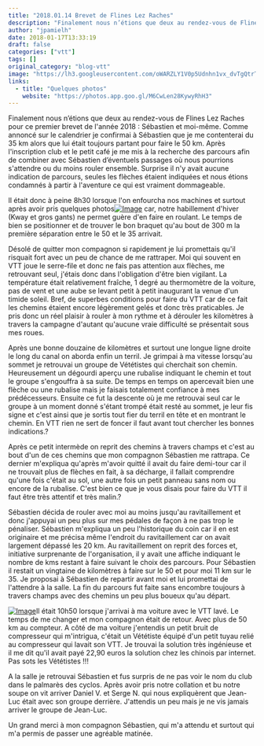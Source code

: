 ```yaml
---
title: "2018.01.14 Brevet de Flines Lez Raches"
description: "Finalement nous n’étions que deux au rendez-vous de Flines Lez Raches pour ce premier brevet de l'année 2018 : Sébastien et moi-même. Comme annoncé sur le calendrier je confirmai à Sébastien que je me contenterai du 35 km alors que lui était toujours partant pour faire le 50 km. Après l'inscription club et le petit café je me mis à la recherche des parcours afin de combiner avec Sébastien d’éventuels passages où nous pourrions s'attendre ou du moins rouler ensemble. Surprise il n'y avait aucune indication de parcours, seules les flèches étaient indiquées et nous étions condamnés à partir à l'aventure ce qui est vraiment dommageable."
author: "jpamielh"
date: 2018-01-17T13:33:19
draft: false
categories: ["vtt"]
tags: []
original_category: "blog-vtt"
image: "https://lh3.googleusercontent.com/oWARZLY1V0p5Udnhn1vx_dvTgQtrT-2x5rZ-XDwYNkkSWsxf9pNr5KjI8ao_QnLVNKncOEc_Uc3dcJBeSySX9EdTfVgcKJrB7dsiIAF3Sw5_lBW61XJIkO7YBK3WtafG8doAG4R4QWlAhlKjMoNmAGyMj82oVxsiKNrxvuqFsMfuclOrKPQ6bXPHChb2JbfVOxeIEAZTMOrFEdRDdAzA8DQxGH8kDhLLABTu1FHN7e5e0Zo_7ler3ExD7JYF-hvUp9IyyqhVo0YCjSZ5RsVu7bCADQ4eF25kibB91lqCm5KTlN7yuye7k6wRyqW6sTgqAYG4vxRo_xkaL4ge5ad51I00iU_KSzvgUtTpi70SxXe2vDtOO5Wu_C_cS-bVmoaKEB1-lU6wg7cAAqv4nC2Tl19d-MnN2GQ-bSXPIkPDBeKS5nah1WSopo9Jy73MB9CA1qF5FF8dV4WGkJLHMfQ79uumdEzzkdFdmUfUwDyaAasqEUrUkLdUmxg16A3xYj2HXQompRWHccpxrLqY09C0Bn-lOe0D7Bq9DdIqd9oHDYDN_NLfq_yKyHgPhZ2jBpbHudavVzITUU1oWGY8RTJ__Qugdlc4RwkGxeciCG1KXqGgwmQB8gBsBaqSYuu746X1MiYbjH-JDTKyk5OAh4ifS0fhDFb7WoI4tQ=w918-h688-no"
links:
  - title: "Quelques photos"
    website: "https://photos.app.goo.gl/M6CwLen28KywyRhH3"
---
```


Finalement nous n’étions que deux au rendez-vous de Flines Lez Raches pour ce premier brevet de l'année 2018&nbsp;: Sébastien et moi-même. Comme annoncé sur le calendrier je confirmai à Sébastien que je me contenterai du 35 km alors que lui était toujours partant pour faire le 50 km. Après l'inscription club et le petit café je me mis à la recherche des parcours afin de combiner avec Sébastien d’éventuels passages où nous pourrions s'attendre ou du moins rouler ensemble. Surprise il n'y avait aucune indication de parcours, seules les flèches étaient indiquées et nous étions condamnés à partir à l'aventure ce qui est vraiment dommageable.

<!--more-->

Il était donc à peine 8h30 lorsque l'on enfourcha nos machines et surtout après avoir pris quelques photos[![Image](https://lh3.googleusercontent.com/5GElPjkc-4ASjOG8i-MIddP1YvnS3Rw_Y1147oNLUCTXexg54yIQwHCEWjvprPKHosskT93kKajck8aCfrUiAnqzXdO_yBua_jU3FPLBMlfn9wNnE3Vmb5n1YK6P_uwLwPt1J-Jk0q0eG3vQlfelN5gpHpWoIYfJhc_QOqCJORVeIXvatiTc6-ha9PJWXJbUCHXvW7z_AIH9I-HgyS3vCo-t1DfO2m1SfmBLzd-WRYr0q9FcBjA2k12IB47xbNqjvfpclrXpkhbSWInhh8GkvlNANFfP41J8puv3z3NGb-Jm-gU0YggFafXmgXBfUguqWJLslbWe0pu6XPG5gjSXGoWhxOgtBkthbSh2ACgM7c1VUujamIlrlCyDn-boCAV9uA75QjDAxHGF7nQ0R31EJd_k027MrPCxc8Qd0Qfk-iS4RGoI7XCX3s0bC8c7htU5kQrh78U_QKULpKl1H56nbW0x7MVmAZ4dr3yUleITLmuDuR6q2xsdiBYAl_4XmgtCB2mQwOGLY52sseshG08SpzsFHTvB4s8x3HeIuFVuqxzwpXZ-qrIsB5DwHaxEgDn-fJJxzcM8OYkK4iKV2xpbgybPdpmU8gP3Lmx5uso0lrTIwZA2wRKaCvAXK-8ougpskZC5S55lzBCX0FPAiT_coddL_K9RL1_lpA=w918-h688-no)](https://lh3.googleusercontent.com/5GElPjkc-4ASjOG8i-MIddP1YvnS3Rw_Y1147oNLUCTXexg54yIQwHCEWjvprPKHosskT93kKajck8aCfrUiAnqzXdO_yBua_jU3FPLBMlfn9wNnE3Vmb5n1YK6P_uwLwPt1J-Jk0q0eG3vQlfelN5gpHpWoIYfJhc_QOqCJORVeIXvatiTc6-ha9PJWXJbUCHXvW7z_AIH9I-HgyS3vCo-t1DfO2m1SfmBLzd-WRYr0q9FcBjA2k12IB47xbNqjvfpclrXpkhbSWInhh8GkvlNANFfP41J8puv3z3NGb-Jm-gU0YggFafXmgXBfUguqWJLslbWe0pu6XPG5gjSXGoWhxOgtBkthbSh2ACgM7c1VUujamIlrlCyDn-boCAV9uA75QjDAxHGF7nQ0R31EJd_k027MrPCxc8Qd0Qfk-iS4RGoI7XCX3s0bC8c7htU5kQrh78U_QKULpKl1H56nbW0x7MVmAZ4dr3yUleITLmuDuR6q2xsdiBYAl_4XmgtCB2mQwOGLY52sseshG08SpzsFHTvB4s8x3HeIuFVuqxzwpXZ-qrIsB5DwHaxEgDn-fJJxzcM8OYkK4iKV2xpbgybPdpmU8gP3Lmx5uso0lrTIwZA2wRKaCvAXK-8ougpskZC5S55lzBCX0FPAiT_coddL_K9RL1_lpA=w918-h688-no) car, notre habillement d'hiver (Kway et gros gants) ne permet guère d'en faire en roulant. Le temps de bien se positionner et de trouver le bon braquet qu'au bout de 300 m la première séparation entre le 50 et le 35 arrivait. 

Désolé de quitter mon compagnon si rapidement je lui promettais qu'il risquait fort avec un peu de chance de me rattraper. Moi qui souvent en VTT joue le serre-file et donc ne fais pas attention aux flèches, me retrouvant seul, j'étais donc dans l'obligation d'être bien vigilant. La température était relativement fraîche, 1 degré au thermomètre de la voiture, pas de vent et une aube se levant petit à petit inaugurant la venue d'un timide soleil. Bref, de superbes conditions pour faire du VTT car de ce fait les chemins étaient encore légèrement gelés et donc très praticables. Je pris donc un réel plaisir à rouler à mon rythme et à dérouler les kilomètres à travers la campagne d'autant qu'aucune vraie difficulté se présentait sous mes roues. 

Après une bonne douzaine de kilomètres et surtout une longue ligne droite le long du canal on aborda enfin un terril. Je grimpai à ma vitesse lorsqu'au sommet je retrouvai un groupe de Vététistes qui cherchait son chemin. Heureusement un dégourdi aperçu une rubalise indiquant le chemin et tout le groupe s'engouffra à sa suite. De temps en temps on apercevait bien une flèche ou une rubalise mais je faisais totalement confiance à mes prédécesseurs. Ensuite ce fut la descente où je me retrouvai seul car le groupe à un moment donné s'étant trompé était resté au sommet, je leur fis signe et c'est ainsi que je sortis tout fier du terril en tête et en montrant le chemin. En VTT rien ne sert de foncer il faut avant tout chercher les bonnes indications.?

Après ce petit intermède on reprit des chemins à travers champs et c'est au bout d'un de ces chemins que mon compagnon Sébastien me rattrapa. Ce dernier m'expliqua qu'après m'avoir quitté il avait du faire demi-tour car il ne trouvait plus de flèches en fait, à sa décharge, il fallait comprendre qu'une fois c'était au sol, une autre fois un petit panneau sans nom ou encore de la rubalise. C'est bien ce que je vous disais pour faire du VTT il faut être très attentif et très malin.?

Sébastien décida de rouler avec moi au moins jusqu'au ravitaillement et donc j'appuyai un peu plus sur mes pédales de façon à ne pas trop le pénaliser. Sébastien m'expliqua un peu l'historique du coin car il en est originaire et me précisa même l'endroit du ravitaillement car on avait largement dépassé les 20 km. Au ravitaillement on reprit des forces et, initiative surprenante de l'organisation, il y avait une affiche indiquant le nombre de kms restant à faire suivant le choix des parcours. Pour Sébastien il restait un vingtaine de kilomètres à faire sur le 50 et pour moi 11 km sur le 35. Je proposai à Sébastien de repartir avant moi et lui promettai de l'attendre à la salle. La fin du parcours fut faite sans encombre toujours à travers champs avec des chemins un peu plus boueux qu'au départ.

[![Image](https://lh3.googleusercontent.com/vgXnMx15OuinmybejNvDQW-Lv0m4_d1AArO7_4sPMT5jamGFYnPKltP9aIPC8hKZRl17UZiqsu_E2A2pdz-Q6fPKJ6d0d-_8DxFFRpcak-VjgbpUXMbHTwHRrqCSWHy8OACKU1-kABLm1p-kRXABUqcJENUvOPOqV76cPpjRJ_4kDIJUO03ytZZLM8T9gA6_YEmkuVIASoh0HWp1iQVFniNNHkpZeI8kAUT_I8Sb3_89TNvjoP5fVUWfNGJjBRmeyELalT8D5Y-ihJ3P3YQOgbTJtXGixbM0w6adycOcJpl8JCIjTh93caC2rPuSBIPpyvuYMcUU22ov6U7yIPSARFTzkOEeGjdV_lYRQdB_lDFlfR-n-qViDYZXJ0BWq1KYaI0kfDKO8Uuj5JEVcxie8BemNpQKqYi8MlQRIJrON9SEYSPQ1G9TuhTk_Y1hJYXPio-ZnY9_bZ-tcy9ASwTBZ9Xexj-AtU82_FpLX-mVdWwAUBA3KEgAZpBGwLVD-eGXm5aRap37ymp7DBn6xIwjygXGbKAtMQxlLZKRfoP3fXnMOUMrKJIfme9v1Fo0vKDRMDKXAfEV9EQgxje-_PWheP5TEpoK97w7B6S2J6s8Iu3PpETBYuW-txkj0YBsTYM8P40vwAm7CXEx06skuRD9EufDZKlwJSoVSw=w918-h688-no)](https://lh3.googleusercontent.com/vgXnMx15OuinmybejNvDQW-Lv0m4_d1AArO7_4sPMT5jamGFYnPKltP9aIPC8hKZRl17UZiqsu_E2A2pdz-Q6fPKJ6d0d-_8DxFFRpcak-VjgbpUXMbHTwHRrqCSWHy8OACKU1-kABLm1p-kRXABUqcJENUvOPOqV76cPpjRJ_4kDIJUO03ytZZLM8T9gA6_YEmkuVIASoh0HWp1iQVFniNNHkpZeI8kAUT_I8Sb3_89TNvjoP5fVUWfNGJjBRmeyELalT8D5Y-ihJ3P3YQOgbTJtXGixbM0w6adycOcJpl8JCIjTh93caC2rPuSBIPpyvuYMcUU22ov6U7yIPSARFTzkOEeGjdV_lYRQdB_lDFlfR-n-qViDYZXJ0BWq1KYaI0kfDKO8Uuj5JEVcxie8BemNpQKqYi8MlQRIJrON9SEYSPQ1G9TuhTk_Y1hJYXPio-ZnY9_bZ-tcy9ASwTBZ9Xexj-AtU82_FpLX-mVdWwAUBA3KEgAZpBGwLVD-eGXm5aRap37ymp7DBn6xIwjygXGbKAtMQxlLZKRfoP3fXnMOUMrKJIfme9v1Fo0vKDRMDKXAfEV9EQgxje-_PWheP5TEpoK97w7B6S2J6s8Iu3PpETBYuW-txkj0YBsTYM8P40vwAm7CXEx06skuRD9EufDZKlwJSoVSw=w918-h688-no)Il était 10h50 lorsque j'arrivai à ma voiture avec le VTT lavé. Le temps de me changer et mon compagnon était de retour. Avec plus de 50 km au compteur. A côté de ma voiture j'entendis un petit bruit de compresseur qui m'intrigua, c'était un Vététiste équipé d'un petit tuyau relié au compresseur qui lavait son VTT. Je trouvai la solution très ingénieuse et il me dit qu'il avait payé 22,90 euros la solution chez les chinois par internet. Pas sots les Vététistes&nbsp;!!!

A la salle je retrouvai Sébastien et fus surpris de ne pas voir le nom du club dans le palmarès des cyclos. Après avoir pris notre collation et bu notre soupe on vit arriver Daniel V. et Serge N. qui nous expliquèrent que Jean-Luc était avec son groupe derrière. J'attendis un peu mais je ne vis jamais arriver le groupe de Jean-Luc.

Un grand merci à mon compagnon Sébastien, qui m'a attendu et surtout qui m'a permis de passer une agréable matinée.
